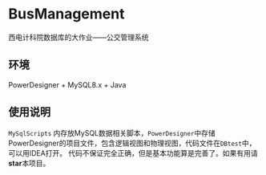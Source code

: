# BusManagement
西电计科院数据库的大作业——公交管理系统

## 环境
PowerDesigner + MySQL8.x + Java

## 使用说明
`MySqlScripts` 内存放MySQL数据相关脚本，`PowerDesigner`中存储PowerDesigner的项目文件，包含逻辑视图和物理视图，代码文件在`DBtest`中，可以用IDEA打开。
代码不保证完全正确，但是基本功能算是完善了。如果有用请**star**本项目。
